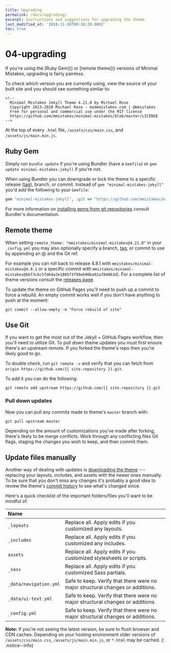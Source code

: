```yaml
---
title: Upgrading
permalink: /docs/upgrading/
excerpt: Instructions and suggestions for upgrading the theme.
last_modified_at: '2018-11-26T00:38:20.000Z'
toc: true
---
```


# 04-upgrading

If you're using the \[Ruby Gem\]\(\) or \[remote theme\]\(\) versions of Minimal Mistakes, upgrading is fairly painless.

To check which version you are currently using, view the source of your built site and you should see something similar to:

```text
<!--
  Minimal Mistakes Jekyll Theme 4.21.0 by Michael Rose
  Copyright 2013-2020 Michael Rose - mademistakes.com | @mmistakes
  Free for personal and commercial use under the MIT license
  https://github.com/mmistakes/minimal-mistakes/blob/master/LICENSE
-->
```

At the top of every `.html` file, `/assets/css/main.css`, and `/assets/js/main.min.js`.

## Ruby Gem

Simply run `bundle update` if you're using Bundler \(have a `Gemfile`\) or `gem update minimal-mistakes-jekyll` if you're not.

When using Bundler you can downgrade or lock the theme to a specific release \([tag](https://github.com/mmistakes/minimal-mistakes/tags)\), branch, or commit. Instead of `gem "minimal-mistakes-jekyll"` you'd add the following to your `Gemfile`:

```ruby
gem "minimal-mistakes-jekyll", :git => "https://github.com/mmistakes/minimal-mistakes.git", :tag => "4.21.0"
```

For more information on [installing gems from git repositories](http://bundler.io/v1.16/guides/git.html) consult Bundler's documentation.

## Remote theme

When setting `remote_theme: "mmistakes/minimal-mistakes@4.21.0"` in your `_config.yml` you may also optionally specify a branch, [tag](https://github.com/mmistakes/minimal-mistakes/tags), or commit to use by appending an @ and the Git ref.

For example you can roll back to release 4.8.1 with `mmistakes/minimal-mistakes@4.8.1` or a specific commit with `mmistakes/minimal-mistakes@bbf3cbc5fd64a3e1885f3f99eb90ba92af84063d`\). For a complete list of theme versions consult the [releases page](https://github.com/mmistakes/minimal-mistakes/releases).

To update the theme on GitHub Pages you'll need to push up a commit to force a rebuild. An empty commit works well if you don't have anything to push at the moment:

```text
git commit --allow-empty -m "Force rebuild of site"
```

## Use Git

If you want to get the most out of the Jekyll + GitHub Pages workflow, then you'll need to utilize Git. To pull down theme updates you must first ensure there's an upstream remote. If you forked the theme's repo then you're likely good to go.

To double check, run `git remote -v` and verify that you can fetch from `origin https://github.com/{{ site.repository }}.git`.

To add it you can do the following:

```text
git remote add upstream https://github.com/{{ site.repository }}.git
```

### Pull down updates

Now you can pull any commits made to theme's `master` branch with:

```text
git pull upstream master
```

Depending on the amount of customizations you've made after forking, there's likely to be merge conflicts. Work through any conflicting files Git flags, staging the changes you wish to keep, and then commit them.

## Update files manually

Another way of dealing with updates is [downloading the theme](https://github.com/{{%20site.repository%20}}/archive/master.zip) --- replacing your layouts, includes, and assets with the newer ones manually. To be sure that you don't miss any changes it's probably a good idea to review the theme's [commit history](https://github.com/{{%20site.repository%20}}/commits/master) to see what's changed since.

Here's a quick checklist of the important folders/files you'll want to be mindful of:

| Name |  |
| :--- | :--- |
| `_layouts` | Replace all. Apply edits if you customized any layouts. |
| `_includes` | Replace all. Apply edits if you customized any includes. |
| `assets` | Replace all. Apply edits if you customized stylesheets or scripts. |
| `_sass` | Replace all. Apply edits if you customized Sass partials. |
| `_data/navigation.yml` | Safe to keep. Verify that there were no major structural changes or additions. |
| `_data/ui-text.yml` | Safe to keep. Verify that there were no major structural changes or additions. |
| `_config.yml` | Safe to keep. Verify that there were no major structural changes or additions. |

**Note:** If you're not seeing the latest version, be sure to flush browser and CDN caches. Depending on your hosting environment older versions of `/assets/css/main.css`, `/assets/js/main.min.js`, or `*.html` may be cached. {: .notice--info}

